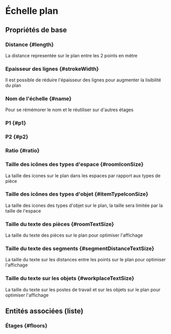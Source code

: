 # Échelle plan



## Propriétés de base

### Distance {#length}
        
La distance representée sur le plan entre les 2 points en mètre
### Epaisseur des lignes {#strokeWidth}
        
Il est possible de réduire l'épaisseur des lignes pour augmenter la lisibilité du plan
### Nom de l'échelle {#name}
        
Pour se rémémorer le nom et le réutiliser sur d'autres étages
### P1 {#p1}
        

### P2 {#p2}
        

### Ratio {#ratio}
        

### Taille des icônes des types d'espace {#roomIconSize}
        
La taille des icones sur le plan dans les espaces par rapport aux types de pièce
### Taille des icônes des types d'objet {#itemTypeIconSize}
        
La taille des icones des types d'objet sur le plan, la taille sera limitée par la taille de l'espace
### Taille du texte des pièces {#roomTextSize}
        
La taille du texte des pièces sur le plan pour optimiser l'affichage
### Taille du texte des segments {#segmentDistanceTextSize}
        
La taille du texte sur les distances entre les points sur le plan pour optimiser l'affichage
### Taille du texte sur les objets {#workplaceTextSize}
        
La taille du texte sur les postes de travail et sur les objets sur le plan pour optimiser l'affichage



## Entités associées (liste)

### Étages {#floors}
        




<!--- THIS FILE IS GENERATED PLEASE DO NOT EDIT IT DIRECTLY --->
